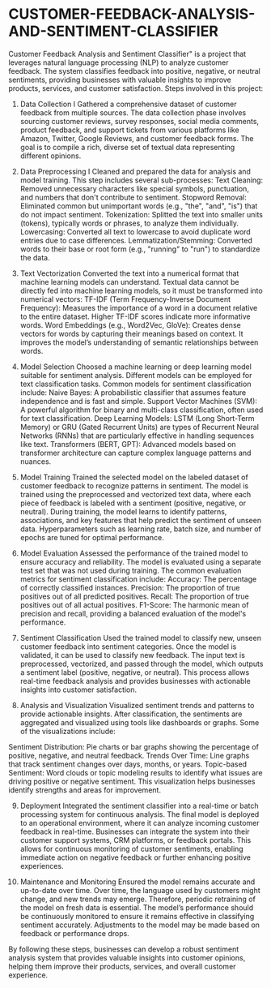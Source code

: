 # CUSTOMER-FEEDBACK-ANALYSIS-AND-SENTIMENT-CLASSIFIER
Customer Feedback Analysis and Sentiment Classifier" is a project that leverages natural language processing (NLP) to analyze customer feedback. The system classifies feedback into positive, negative, or neutral sentiments, providing businesses with valuable insights to improve products, services, and customer satisfaction.
Steps involved in this project:
1. Data Collection
I Gathered a comprehensive dataset of customer feedback from multiple sources.
The data collection phase involves sourcing customer reviews, survey responses, social media comments, product feedback, and support tickets from various platforms like Amazon, Twitter, Google Reviews, and customer feedback forms. The goal is to compile a rich, diverse set of textual data representing different opinions.

2. Data Preprocessing
I Cleaned and prepared the data for analysis and model training.
This step includes several sub-processes:
Text Cleaning: Removed unnecessary characters like special symbols, punctuation, and numbers that don't contribute to sentiment.
Stopword Removal: Eliminated common but unimportant words (e.g., "the", "and", "is") that do not impact sentiment.
Tokenization: Splitted the text into smaller units (tokens), typically words or phrases, to analyze them individually.
Lowercasing: Converted all text to lowercase to avoid duplicate word entries due to case differences.
Lemmatization/Stemming: Converted words to their base or root form (e.g., "running" to "run") to standardize the data.

3. Text Vectorization
Converted the text into a numerical format that machine learning models can understand.
Textual data cannot be directly fed into machine learning models, so it must be transformed into numerical vectors:
TF-IDF (Term Frequency-Inverse Document Frequency): Measures the importance of a word in a document relative to the entire dataset. Higher TF-IDF scores indicate more informative words.
Word Embeddings (e.g., Word2Vec, GloVe): Creates dense vectors for words by capturing their meanings based on context. It improves the model’s understanding of semantic relationships between words.

4. Model Selection
Choosed a machine learning or deep learning model suitable for sentiment analysis.
Different models can be employed for text classification tasks. Common models for sentiment classification include:
Naive Bayes: A probabilistic classifier that assumes feature independence and is fast and simple.
Support Vector Machines (SVM): A powerful algorithm for binary and multi-class classification, often used for text classification.
Deep Learning Models: LSTM (Long Short-Term Memory) or GRU (Gated Recurrent Units) are types of Recurrent Neural Networks (RNNs) that are particularly effective in handling sequences like text.
Transformers (BERT, GPT): Advanced models based on transformer architecture can capture complex language patterns and nuances.

5. Model Training
Trained the selected model on the labeled dataset of customer feedback to recognize patterns in sentiment.
The model is trained using the preprocessed and vectorized text data, where each piece of feedback is labeled with a sentiment (positive, negative, or neutral). During training, the model learns to identify patterns, associations, and key features that help predict the sentiment of unseen data. Hyperparameters such as learning rate, batch size, and number of epochs are tuned for optimal performance.

6. Model Evaluation
Assessed the performance of the trained model to ensure accuracy and reliability.
The model is evaluated using a separate test set that was not used during training. The common evaluation metrics for sentiment classification include:
Accuracy: The percentage of correctly classified instances.
Precision: The proportion of true positives out of all predicted positives.
Recall: The proportion of true positives out of all actual positives.
F1-Score: The harmonic mean of precision and recall, providing a balanced evaluation of the model's performance.

7. Sentiment Classification
Used the trained model to classify new, unseen customer feedback into sentiment categories.
Once the model is validated, it can be used to classify new feedback. The input text is preprocessed, vectorized, and passed through the model, which outputs a sentiment label (positive, negative, or neutral). This process allows real-time feedback analysis and provides businesses with actionable insights into customer satisfaction.

8. Analysis and Visualization
Visualized sentiment trends and patterns to provide actionable insights.
After classification, the sentiments are aggregated and visualized using tools like dashboards or graphs. Some of the visualizations include:

Sentiment Distribution: Pie charts or bar graphs showing the percentage of positive, negative, and neutral feedback.
Trends Over Time: Line graphs that track sentiment changes over days, months, or years.
Topic-based Sentiment: Word clouds or topic modeling results to identify what issues are driving positive or negative sentiment. This visualization helps businesses identify strengths and areas for improvement.

9. Deployment
Integrated the sentiment classifier into a real-time or batch processing system for continuous analysis.
The final model is deployed to an operational environment, where it can analyze incoming customer feedback in real-time. Businesses can integrate the system into their customer support systems, CRM platforms, or feedback portals. This allows for continuous monitoring of customer sentiments, enabling immediate action on negative feedback or further enhancing positive experiences.

10. Maintenance and Monitoring
Ensured the model remains accurate and up-to-date over time.
Over time, the language used by customers might change, and new trends may emerge. Therefore, periodic retraining of the model on fresh data is essential. The model’s performance should be continuously monitored to ensure it remains effective in classifying sentiment accurately. Adjustments to the model may be made based on feedback or performance drops.

By following these steps, businesses can develop a robust sentiment analysis system that provides valuable insights into customer opinions, helping them improve their products, services, and overall customer experience.
